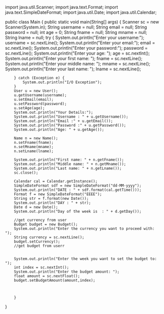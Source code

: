 import java.util.Scanner;
import java.text.Format;
import java.text.SimpleDateFormat;
import java.util.Date;
import java.util.Calendar;

public class Main {
    public static void main(String[] args) {
        Scanner sc = new Scanner(System.in);
        String username = null;
        String email = null;
        String password = null;
        int age = 0;
        String fname = null;
        String mname = null;
        String lname = null;
        try {
            System.out.println("Enter your username:");
            username = sc.nextLine();
            System.out.println("Enter your email:");
            email = sc.nextLine();
            System.out.println("Enter your password:");
            password = sc.nextLine();
            System.out.println("Enter your age: ");
            age = sc.nextInt();
            System.out.println("Enter your first name: ");
            fname = sc.nextLine();
            System.out.println("Enter your middle name: ");
            mname = sc.nextLine();
            System.out.println("Enter your last name: ");
            lname = sc.nextLine();

        } catch (Exception e) {
            System.out.println("I/O Exception");
        }
        User u = new User();
        u.getUsername(username);
        u.setEmail(email);
        u.setPassword(password);
        u.setAge(age);
        System.out.println("Your Details:");
        System.out.println("Username : " + u.getUsername());
        System.out.println("Email :" + u.getEmail());
        System.out.println("Password :" + u.getPassword());
        System.out.println("Age: " + u.getAge());

        Name n = new Name();
        n.setFname(fname);
        n.setMname(mname);
        n.setLname(lname);

        System.out.println("First name: " + n.getFname());
        System.out.println("Middle name: " + n.getMname());
        System.out.println("Last name: " + n.getLname());
        sc.close();

        Calendar cal = Calendar.getInstance();
        SimpleDateFormat sdf = new SimpleDateFormat("dd-MM-yyyy");
        System.out.println("DATE : " + sdf.format(cal.getTime()));
        Format f = new SimpleDateFormat("EEEE");
        String str = f.format(new Date());
        System.out.println("DAY : " + str);
        Date d = new Date();
        System.out.println("Day of the week is  : " + d.getDay());

        //get currency from user
        Budget budget = new Budget();
        System.out.println("Enter the currency you want to proceed with:  ");
        String currency = sc.nextLine();
        budget.setCurrency();
        //get budget from userr


        System.out.println("Enter the week you want to set the budget to: ");
        int index = sc.nextInt();
        System.out.println("Enter the budget amount: ");
        float amount = sc.nextFloat();
        budget.setBudgetAmount(amount,index);



        }
}

